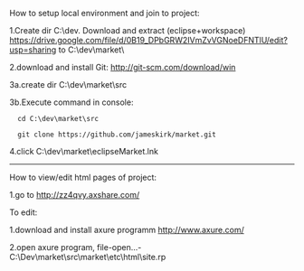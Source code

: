 How to setup local environment and join to project:


  1.Create dir C:\dev. Download and extract (eclipse+workspace) https://drive.google.com/file/d/0B19_DPbGRW2IVmZvVGNoeDFNTlU/edit?usp=sharing to C:\dev\market\
  
  2.download and install Git: http://git-scm.com/download/win
  
  3a.create dir C:\dev\market\src
  
  3b.Execute command in console:
  
      cd C:\dev\market\src
      
      git clone https://github.com/jameskirk/market.git
      
  4.click C:\dev\market\eclipseMarket.lnk


-------


How to view/edit html pages of project:

  1.go to http://zz4qvy.axshare.com/

  To edit:
  
  1.download and install axure programm http://www.axure.com/
  
  2.open axure program, file-open...- C:\Dev\market\src\market\etc\html\site.rp
